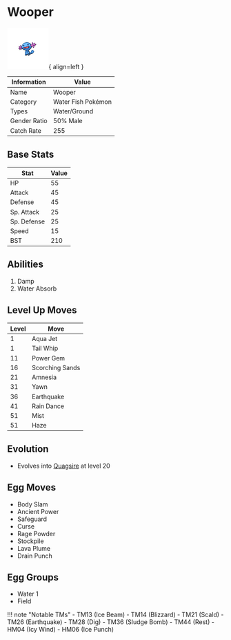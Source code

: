 # Wooper

![Wooper](../images/pokemon/194.png){ align=left }

| Information | Value |
|------------|--------|
| Name | Wooper |
| Category | Water Fish Pokémon |
| Types | Water/Ground |
| Gender Ratio | 50% Male |
| Catch Rate | 255 |

## Base Stats

| Stat | Value |
|------|-------|
| HP | 55 |
| Attack | 45 |
| Defense | 45 |
| Sp. Attack | 25 |
| Sp. Defense | 25 |
| Speed | 15 |
| BST | 210 |

## Abilities
1. Damp
2. Water Absorb

## Level Up Moves
| Level | Move |
|-------|------|
| 1 | Aqua Jet |
| 1 | Tail Whip |
| 11 | Power Gem |
| 16 | Scorching Sands |
| 21 | Amnesia |
| 31 | Yawn |
| 36 | Earthquake |
| 41 | Rain Dance |
| 51 | Mist |
| 51 | Haze |

## Evolution
- Evolves into [Quagsire](195-quagsire.md) at level 20

## Egg Moves
- Body Slam
- Ancient Power
- Safeguard
- Curse
- Rage Powder
- Stockpile
- Lava Plume
- Drain Punch

## Egg Groups
- Water 1
- Field

!!! note "Notable TMs"
    - TM13 (Ice Beam)
    - TM14 (Blizzard)
    - TM21 (Scald)
    - TM26 (Earthquake)
    - TM28 (Dig)
    - TM36 (Sludge Bomb)
    - TM44 (Rest)
    - HM04 (Icy Wind)
    - HM06 (Ice Punch)
